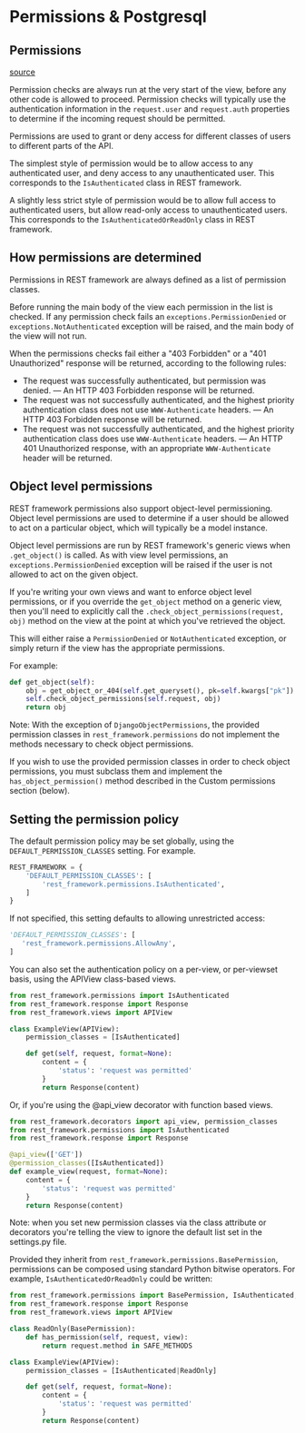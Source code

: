 # Permissions & Postgresql

## Permissions

[source](https://www.django-rest-framework.org/api-guide/permissions/)

Permission checks are always run at the very start of the view, before any other code is allowed to proceed. Permission checks will typically use the authentication information in the ```request.user``` and ```request.auth``` properties to determine if the incoming request should be permitted.

Permissions are used to grant or deny access for different classes of users to different parts of the API.

The simplest style of permission would be to allow access to any authenticated user, and deny access to any unauthenticated user. This corresponds to the ```IsAuthenticated``` class in REST framework.

A slightly less strict style of permission would be to allow full access to authenticated users, but allow read-only access to unauthenticated users. This corresponds to the ```IsAuthenticatedOrReadOnly``` class in REST framework.

## How permissions are determined

Permissions in REST framework are always defined as a list of permission classes.

Before running the main body of the view each permission in the list is checked. If any permission check fails an ```exceptions.PermissionDenied``` or ```exceptions.NotAuthenticated``` exception will be raised, and the main body of the view will not run.

When the permissions checks fail either a "403 Forbidden" or a "401 Unauthorized" response will be returned, according to the following rules:

- The request was successfully authenticated, but permission was denied. — An HTTP 403 Forbidden response will be returned.
- The request was not successfully authenticated, and the highest priority authentication class does not use ```WWW-Authenticate``` headers. — An HTTP 403 Forbidden response will be returned.
- The request was not successfully authenticated, and the highest priority authentication class does use ```WWW-Authenticate``` headers. — An HTTP 401 Unauthorized response, with an appropriate ```WWW-Authenticate``` header will be returned.

## Object level permissions

REST framework permissions also support object-level permissioning. Object level permissions are used to determine if a user should be allowed to act on a particular object, which will typically be a model instance.

Object level permissions are run by REST framework's generic views when ```.get_object()``` is called. As with view level permissions, an ```exceptions.PermissionDenied``` exception will be raised if the user is not allowed to act on the given object.

If you're writing your own views and want to enforce object level permissions, or if you override the ```get_object``` method on a generic view, then you'll need to explicitly call the ```.check_object_permissions(request, obj)``` method on the view at the point at which you've retrieved the object.

This will either raise a ```PermissionDenied``` or ```NotAuthenticated``` exception, or simply return if the view has the appropriate permissions.

For example:

```py
def get_object(self):
    obj = get_object_or_404(self.get_queryset(), pk=self.kwargs["pk"])
    self.check_object_permissions(self.request, obj)
    return obj
```

Note: With the exception of ```DjangoObjectPermissions```, the provided permission classes in ```rest_framework.permissions``` do not implement the methods necessary to check object permissions.

If you wish to use the provided permission classes in order to check object permissions, you must subclass them and implement the ```has_object_permission()``` method described in the Custom permissions section (below).

## Setting the permission policy

The default permission policy may be set globally, using the ```DEFAULT_PERMISSION_CLASSES``` setting. For example.

```py
REST_FRAMEWORK = {
    'DEFAULT_PERMISSION_CLASSES': [
        'rest_framework.permissions.IsAuthenticated',
    ]
}
```

If not specified, this setting defaults to allowing unrestricted access:

```py
'DEFAULT_PERMISSION_CLASSES': [
   'rest_framework.permissions.AllowAny',
]
```

You can also set the authentication policy on a per-view, or per-viewset basis, using the APIView class-based views.

```py
from rest_framework.permissions import IsAuthenticated
from rest_framework.response import Response
from rest_framework.views import APIView

class ExampleView(APIView):
    permission_classes = [IsAuthenticated]

    def get(self, request, format=None):
        content = {
            'status': 'request was permitted'
        }
        return Response(content)
```

Or, if you're using the @api_view decorator with function based views.

```py
from rest_framework.decorators import api_view, permission_classes
from rest_framework.permissions import IsAuthenticated
from rest_framework.response import Response

@api_view(['GET'])
@permission_classes([IsAuthenticated])
def example_view(request, format=None):
    content = {
        'status': 'request was permitted'
    }
    return Response(content)
```

Note: when you set new permission classes via the class attribute or decorators you're telling the view to ignore the default list set in the settings.py file.

Provided they inherit from ```rest_framework.permissions.BasePermission```, permissions can be composed using standard Python bitwise operators. For example, ```IsAuthenticatedOrReadOnly``` could be written:

```py
from rest_framework.permissions import BasePermission, IsAuthenticated, SAFE_METHODS
from rest_framework.response import Response
from rest_framework.views import APIView

class ReadOnly(BasePermission):
    def has_permission(self, request, view):
        return request.method in SAFE_METHODS

class ExampleView(APIView):
    permission_classes = [IsAuthenticated|ReadOnly]

    def get(self, request, format=None):
        content = {
            'status': 'request was permitted'
        }
        return Response(content)
```

